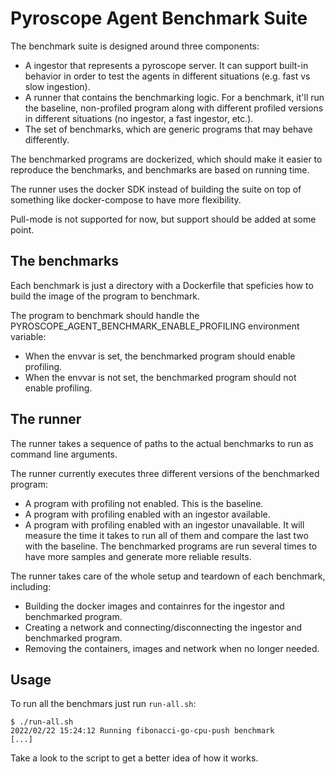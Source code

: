 # Pyroscope Agent Benchmark Suite

The benchmark suite is designed around three components:
- A ingestor that represents a pyroscope server.
  It can support built-in behavior in order to test the agents in different situations (e.g. fast vs slow ingestion).
- A runner that contains the benchmarking logic. 
  For a benchmark, it'll run the baseline, non-profiled program along with different profiled versions in different situations (no ingestor, a fast ingestor, etc.).
- The set of benchmarks, which are generic programs that may behave differently.

The benchmarked programs are dockerized, which should make it easier to reproduce the benchmarks, and benchmarks are based on running time.

The runner uses the docker SDK instead of building the suite on top of something like docker-compose to have more flexibility.

Pull-mode is not supported for now, but support should be added at some point.

## The benchmarks

Each benchmark is just a directory with a Dockerfile that speficies how to build the image of the program to benchmark.

The program to benchmark should handle the PYROSCOPE_AGENT_BENCHMARK_ENABLE_PROFILING environment variable:
- When the envvar is set, the benchmarked program should enable profiling.
- When the envvar is not set, the benchmarked program should not enable profiling.

## The runner

The runner takes a sequence of paths to the actual benchmarks to run as command line arguments.

The runner currently executes three different versions of the benchmarked program:
- A program with profiling not enabled. This is the baseline.
- A program with profiling enabled with an ingestor available.
- A program with profiling enabled with an ingestor unavailable.
It will measure the time it takes to run all of them and compare the last two with the baseline.
The benchmarked programs are run several times to have more samples and generate more reliable results.

The runner takes care of the whole setup and teardown of each benchmark, including:
- Building the docker images and containres for the ingestor and benchmarked program.
- Creating a network and connecting/disconnecting the ingestor and benchmarked program.
- Removing the containers, images and network when no longer needed.

## Usage

To run all the benchmars just run `run-all.sh`:

```
$ ./run-all.sh
2022/02/22 15:24:12 Running fibonacci-go-cpu-push benchmark
[...]
```

Take a look to the script to get a better idea of how it works.
